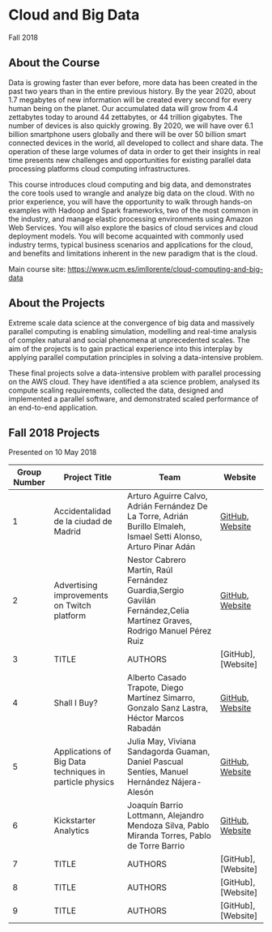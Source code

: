 # Cloud and Big Data
Fall 2018

## About the Course

Data is growing faster than ever before, more data has been created in the past two years than in the entire previous history. By the year 2020, about 1.7 megabytes of new information will be created every second for every human being on the planet. Our accumulated data will grow from 4.4 zettabytes today to around 44 zettabytes, or 44 trillion gigabytes. The number of devices is also quickly growing. By 2020, we will have over 6.1 billion smartphone users globally and there will be over 50 billion smart connected devices in the world, all developed to collect and share data. The operation of these large volumes of data in order to get their insights in real time presents new challenges and opportunities for existing parallel data processing platforms cloud computing infrastructures.

This course introduces cloud computing and big data, and demonstrates the core tools used to wrangle and analyze big data on the cloud. With no prior experience, you will have the opportunity to walk through hands-on examples with Hadoop and Spark frameworks, two of the most common in the industry, and manage elastic processing environments using Amazon Web Services. You will also explore the basics of cloud services and cloud deployment models. You will become acquainted with commonly used industry terms, typical business scenarios and applications for the cloud, and benefits and limitations inherent in the new paradigm that is the cloud.

Main course site: https://www.ucm.es/imllorente/cloud-computing-and-big-data

## About the Projects

Extreme scale data science at the convergence of big data and massively parallel computing is enabling simulation, modelling and real-time analysis of complex natural and social phenomena at unprecedented scales. The aim of the projects is to gain practical experience into this interplay by applying parallel computation principles in solving a data-intensive problem.

These final projects solve a data-intensive problem with parallel processing on the AWS cloud. They have identified a ata science problem, analysed its compute scaling requirements, collected the data, designed and implemented a parallel software, and demonstrated scaled performance of an end-to-end application.

## Fall 2018 Projects

Presented on 10 May 2018

| Group Number | Project Title | Team | Website 
| ------------ | --------- | --------- | -------- | 
|1 | Accidentalidad de la ciudad de Madrid | Arturo Aguirre Calvo, Adrián Fernández De La Torre, Adrián Burillo Elmaleh, Ismael Setti Alonso, Arturo Pinar Adán | [GitHub](https://github.com/artuyero/Cloud_BigData_UCM), [Website]( https://artuyero.github.io/Cloud_BigData_UCM/) |
|2 | Advertising improvements on Twitch platform | Nestor Cabrero Martín, Raúl Fernández Guardia,Sergio Gavilán Fernández,Celia Martínez Graves, Rodrigo Manuel Pérez Ruiz | [GitHub](https://github.com/srgxv1/twitchAdsStudy), [Website](https://srgxv1.github.io/twitchAdsStudy/Web/)|
|3 | TITLE | AUTHORS | [GitHub], [Website]|
|4 | Shall I Buy? | Alberto Casado Trapote, Diego Martínez Simarro, Gonzalo Sanz Lastra, Héctor Marcos Rabadán | [GitHub](https://github.com/dimart10/ShallIBuy), [Website](https://dimart10.github.io/ShallIBuy/)|
|5 | Applications of Big Data techniques in particle physics | Julia May, Viviana Sandagorda Guaman, Daniel Pascual Sentíes, Manuel Hernández Nájera-Alesón | [GitHub](https://github.com/vivianasandagordaguaman/applicationsbigdatatechniquesinparticlephysics), [Website](https://vivianasandagordaguaman.github.io/applicationsbigdatatechniquesinparticlephysics/Webpage/) |
|6 | Kickstarter Analytics | Joaquín Barrio Lottmann, Alejandro Mendoza Silva, Pablo Miranda Torres, Pablo de Torre Barrio | [GitHub](https://github.com/PabloDeTorre/StartupsAnatlytics), [Website](https://pablo-mirtor.github.io/Kickstarter-Analytics/)|
|7 | TITLE | AUTHORS | [GitHub], [Website]|
|8 | TITLE | AUTHORS | [GitHub], [Website]|
|9 | TITLE | AUTHORS | [GitHub], [Website]|
